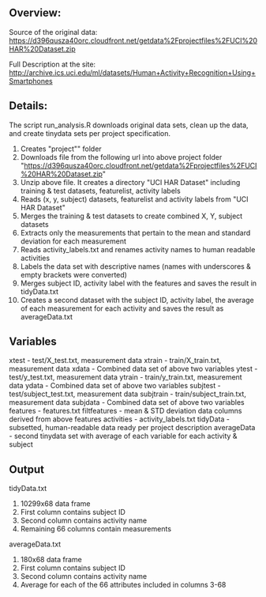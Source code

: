 
Overview:
---------
Source of the original data:
https://d396qusza40orc.cloudfront.net/getdata%2Fprojectfiles%2FUCI%20HAR%20Dataset.zip

Full Description at the site:
http://archive.ics.uci.edu/ml/datasets/Human+Activity+Recognition+Using+Smartphones

Details:
--------
The script run_analysis.R downloads original data sets, clean up the data, and create tinydata sets per project specification.

1. Creates "project"" folder
2. Downloads file from the following url into above project folder "https://d396qusza40orc.cloudfront.net/getdata%2Fprojectfiles%2FUCI%20HAR%20Dataset.zip"
3. Unzip above file. It creates a directory "UCI HAR Dataset" including training & test datasets, featurelist, activity labels
4. Reads (x, y, subject) datasets, featurelist and activity labels from "UCI HAR Dataset"
5. Merges the training & test datasets to create combined X, Y, subject datasets
6. Extracts only the measurements that pertain to the mean and standard deviation for each measurement
7. Reads activity_labels.txt and renames activity names to human readable activities
8. Labels the data set with descriptive names (names with underscores & empty brackets were converted)
9. Merges subject ID, activity label with the features and saves the result in tidyData.txt
10. Creates a second dataset with the subject ID, activity label, the average of each measurement for each activity and saves the result as averageData.txt

Variables
---------
xtest - test/X_test.txt, measurement data
xtrain - train/X_train.txt, measurement data
xdata - Combined data set of above two variables
ytest - test/y_test.txt, measurement data
ytrain - train/y_train.txt, measurement data
ydata - Combined data set of above two variables
subjtest - test/subject_test.txt, measurement data
subjtrain - train/subject_train.txt, measurement data
subjdata - Combined data set of above two variables
features - features.txt
filtfeatures - mean & STD deviation data columns derived from above features
activities - activity_labels.txt
tidyData - subsetted, human-readable data ready per project description
averageData - second tinydata set with average of each variable for each activity & subject

Output
------
tidyData.txt
1. 10299x68 data frame
2. First column contains subject ID
3. Second column contains activity name
4. Remaining 66 columns contain measurements

averageData.txt
1. 180x68 data frame
2. First column contains subject ID
3. Second column contains activity name
4. Average for each of the 66 attributes included in columns 3-68
